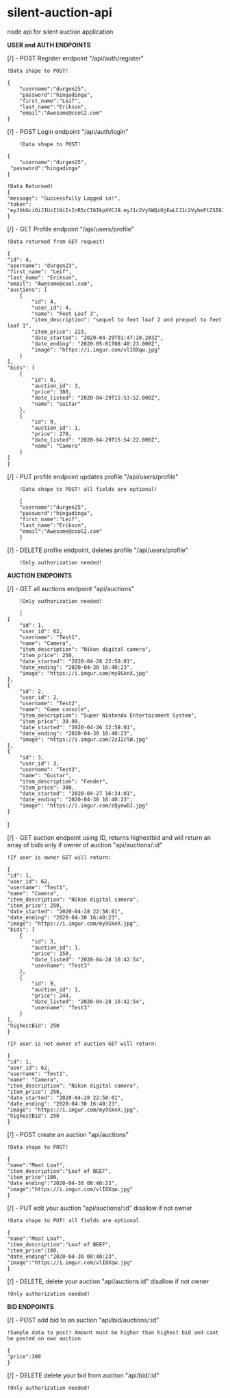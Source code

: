 # silent-auction-api
node api for silent auction application 

**USER and AUTH ENDPOINTS**

[/] - POST Register endpoint "/api/auth/register"

    !Data shape to POST!

	{
    	"username":"durgen25",
    	"password":"hingadinga",
    	"first_name":"Leif",
    	"last_name":"Erikson",
    	"email":"Awesome@cool2.com"
	}
		
[/] - POST Login endpoint "/api/auth/login"

    	!Data shape to POST!

	{
     	"username":"durgen25",
   	 "password":"hingadinga"
	}

	!Data Returned!
	{
    "message": "Successfully Logged in!",
    "token": 		"eyJhbGciOiJIUzI1NiIsInR5cCI6IkpXVCJ9.eyJ1c2VySWQiOjEwLCJ1c2VybmFtZSI6ImNvb2wiLCJpYXQiOjE1ODgxODQ3MTQsImV4cCI6MTU4ODI3MTExNH0.UUcXub9lPuXOEYkMLeNG7OB4XL8z8psZEAeawY12Opo"
	}
[/] - GET Profile endpoint "/api/users/profile"	

    !Data returned from GET request!

    {
    "id": 4,
    "username": "durgen23",
    "first_name": "Leif",
    "last_name": "Erikson",
    "email": "Awesome@cool.com",
    "auctions": [
        {
            "id": 4,
            "user_id": 4,
            "name": "Feet Loaf 3",
            "item_description": "sequel to feet loaf 2 and prequel to feet loaf 1",
            "item_price": 223,
            "date_started": "2020-04-29T01:47:28.283Z",
            "date_ending": "2020-05-01T08:40:23.000Z",
            "image": "https://i.imgur.com/vlI8Xqw.jpg"
        }
    ],
    "bids": [
        {
            "id": 8,
            "auction_id": 3,
            "price": 380,
            "date_listed": "2020-04-29T15:53:52.000Z",
            "name": "Guitar"
        },
        {
            "id": 9,
            "auction_id": 1,
            "price": 270,
            "date_listed": "2020-04-29T15:54:22.000Z",
            "name": "Camera"
        }
    ]
    }

[/] - PUT profile endpoint updates profile  "/api/users/profile"

        !Data shape to POST! all fields are optional!

        {
    	"username":"durgen25",
    	"password":"hingadinga",
    	"first_name":"Leif",
    	"last_name":"Erikson",
    	"email":"Awesome@cool2.com"
	    }       


[/] - DELETE profile endpoint, deletes profile  "/api/users/profile"

        !Only authorization needed!

**AUCTION ENDPOINTS**

[/] - GET all auctions endpoint "api/auctions"

        !Only authorization needed!

        [
    {
        "id": 1,
        "user_id": 62,
        "username": "Test1",
        "name": "Camera",
        "item_description": "Nikon digital camera",
        "item_price": 250,
        "date_started": "2020-04-28 22:58:01",
        "date_ending": "2020-04-30 16:40:23",
        "image": "https://i.imgur.com/my9SknX.jpg"
    },
    {
        "id": 2,
        "user_id": 2,
        "username": "Test2",
        "name": "Game console",
        "item_description": "Super Nintendo Entertainment System",
        "item_price": 39.99,
        "date_started": "2020-04-26 12:58:01",
        "date_ending": "2020-04-30 16:40:23",
        "image": "https://i.imgur.com/2zJ2clW.jpg"
    },
    {
        "id": 3,
        "user_id": 3,
        "username": "Test3",
        "name": "Guitar",
        "item_description": "Fender",
        "item_price": 300,
        "date_started": "2020-04-27 16:34:01",
        "date_ending": "2020-04-30 16:40:23",
        "image": "https://i.imgur.com/zQyowDJ.jpg"
    }
]

[/] - GET auction endpoint using ID, returns highestbid and will return an array of bids only if owner of auction "api/auctions/:id"

    !If user is owner GET will return:

    {
    "id": 1,
    "user_id": 62,
    "username": "Test1",
    "name": "Camera",
    "item_description": "Nikon digital camera",
    "item_price": 250,
    "date_started": "2020-04-28 22:58:01",
    "date_ending": "2020-04-30 16:40:23",
    "image": "https://i.imgur.com/my9SknX.jpg",
    "bids": [
        {
            "id": 3,
            "auction_id": 1,
            "price": 150,
            "date_listed": "2020-04-28 16:42:54",
            "username": "Test3"
        },
        {
            "id": 9,
            "auction_id": 1,
            "price": 244,
            "date_listed": "2020-04-28 16:42:54",
            "username": "Test3"
        }
    ],
    "highestBid": 250
    }

    !IF user is not owner of auction GET will return:

    {
    "id": 1,
    "user_id": 62,
    "username": "Test1",
    "name": "Camera",
    "item_description": "Nikon digital camera",
    "item_price": 250,
    "date_started": "2020-04-28 22:58:01",
    "date_ending": "2020-04-30 16:40:23",
    "image": "https://i.imgur.com/my9SknX.jpg",
    "highestBid": 250
    }

[/] - POST create an auction "api/auctions"

    !Data shape to POST!

    {
    "name":"Meat Loaf",
    "item_description":"Loaf of BEEF",
    "item_price":100,
    "date_ending":"2020-04-30 08:40:23",
    "image":"https://i.imgur.com/vlI8Xqw.jpg"
    }

[/]  - PUT edit your auction "api/auctions/:id" disallow if not owner

    !Data shape to PUT! all fields are optional

    {
    "name":"Meat Loaf",
    "item_description":"Loaf of BEEF",
    "item_price":100,
    "date_ending":"2020-04-30 08:40:23",
    "image":"https://i.imgur.com/vlI8Xqw.jpg"
    }

[/]  - DELETE, delete your auction "api/auctions:id" disallow if not owner

    !Only authorization needed!


   **BID ENDPOINTS**

[/] - POST add bid to an auction "api/bid/auctions/:id"

    !Sample data to post! Amount must be higher than highest bid and cant be posted on own auction

    {
    "price":300
    }

[/] - DELETE delete your bid from auction "api/bid/:id"

    !Only authorization needed!

